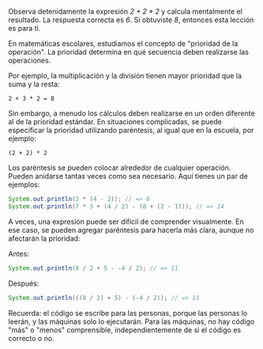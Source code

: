 Observa detenidamente la expresión *2 + 2 * 2* y calcula mentalmente el resultado. La respuesta correcta es *6*. Si obtuviste *8*, entonces esta lección es para ti.

En matemáticas escolares, estudiamos el concepto de "prioridad de la operación". La prioridad determina en qué secuencia deben realizarse las operaciones.

Por ejemplo, la multiplicación y la división tienen mayor prioridad que la suma y la resta:

```text
2 + 3 * 2 = 8
```

Sin embargo, a menudo los cálculos deben realizarse en un orden diferente al de la prioridad estándar. En situaciones complicadas, se puede especificar la prioridad utilizando paréntesis, al igual que en la escuela, por ejemplo:

```
(2 + 2) * 2
```

Los paréntesis se pueden colocar alrededor de cualquier operación. Pueden anidarse tantas veces como sea necesario. Aquí tienes un par de ejemplos:

```java
System.out.println(3 * (4 - 2)); // => 6
System.out.println(7 * 3 + (4 / 2) - (8 + (2 - 1))); // => 14
```

A veces, una expresión puede ser difícil de comprender visualmente. En ese caso, se pueden agregar paréntesis para hacerla más clara, aunque no afectarán la prioridad:

Antes:
```java
System.out.println(8 / 2 + 5 - -4 / 2); // => 11
```

Después:
```java
System.out.println(((8 / 2) + 5) - (-4 / 2)); // => 11
```

Recuerda: el código se escribe para las personas, porque las personas lo leerán, y las máquinas solo lo ejecutarán. Para las máquinas, no hay código "más" o "menos" comprensible, independientemente de si el código es correcto o no.
